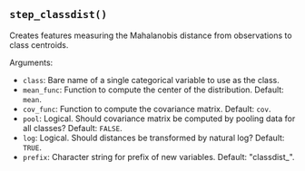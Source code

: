 ## `step_classdist()`

Creates features measuring the Mahalanobis distance from observations to class centroids.

Arguments:
* `class`: Bare name of a single categorical variable to use as the class.
* `mean_func`: Function to compute the center of the distribution. Default: `mean`.
* `cov_func`: Function to compute the covariance matrix. Default: `cov`.
* `pool`: Logical. Should covariance matrix be computed by pooling data for all classes? Default: `FALSE`.
* `log`: Logical. Should distances be transformed by natural log? Default: `TRUE`.
* `prefix`: Character string for prefix of new variables. Default: "classdist_".
